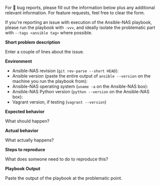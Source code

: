 For :bug: bug reports, please fill out the information below plus any additional relevant information. For feature requests, feel free to clear the form.

If you're reporting an issue with execution of the Ansible-NAS playbook, please run the playbook with `-vvv`, and ideally isolate the problematic part with `--tags <ansible tag>` where possible.

**Short problem description**

Enter a couple of lines about the issue.

**Environment**
- Ansible-NAS revision (`git rev-parse --short HEAD`):
- Ansible version (paste the entire output of `ansible --version` on the machine you run the playbook from):
- Ansible-NAS operating system (`uname -a` on the Ansible-NAS box):
- Ansible-NAS Python version (`python --version` on the Ansible-NAS box):
- Vagrant version, if testing (`vagrant --version`)

**Expected behavior**

What should happen?

**Actual behavior**

What actually happens?

**Steps to reproduce**

What does someone need to do to reproduce this?

**Playbook Output**

Paste the output of the playbook at the problematic point.
